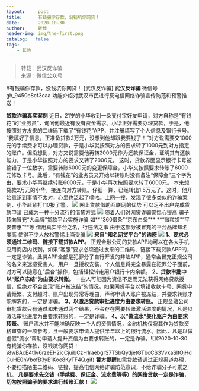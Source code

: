 ```yaml
---
layout:     post
title:      有钱骗你存款，没钱坑你网贷！
date:       2020-10-30
author:     转载
header-img: img/the-first.png
catalog:   false
tags:
    - 其他
---
```


<blockquote><p>转载：武汉反诈骗<br>
来源：微信公众号</p></blockquote>

#有钱骗你存款，没钱坑你网贷！
[武汉反诈骗]
**武汉反诈骗**
微信号gh_9450e8cf3caa
功能介绍对武汉市民进行反电信网络诈骗宣传防范和预警推送！

**贷款诈骗真实案例**
近日，21岁的小华收到一条支付宝好友申请，对方自称是“有钱花”的“业务员”，询问他最近有没有资金需求。小华正好需要办理贷款，于是，他按照对方发来的二维码下载了“有钱花”APP，并注册填写了个人信息及银行卡号。
“我填好了信息，正准备贷款2万元，没想到他却跟我要钱了！”对方说需要交1000元的手续费才可以办理贷款，于是小华就按照对方的要求转了1000元到对方指定的账户。但没想到，对方又说需要他再转2000元作为还款保证金，证明其有还款能力，于是小华按照对方的要求又转了2000元。
这时，贷款界面显示银行卡号被输错了一位数字，需要转账6000元的变更保障金，小华又按照要求转账了6000元修改卡号。此后，“有钱花”的业务员又开始以转账时没有备注“保障金”三个字为由，要求小华再继续转账6000元，于是小华再次按照要求转了6000元。
本来想贷款2万元的小华，接连向对方转账。仔细一算，已经转出1.5万元了。这时，他开始意识到事情不太对，心里也泛起了嘀咕。上网一搜，发现了很多类似的诈骗案例，小华赶紧打110报了警。
![]({{site.baseurl}}/postimg/8wBAcE4t1v75qbljLY1yGKiac3icSBRswYDb9sicibf0vJVgVd68jSoXJhON7onyQymDpzEybbC0MzicORQTEUonQKg.jpeg)
网上贷款借助互联网的优势
可以足不出户完成贷款申请
已成为一种十分流行的借贷方式
![]({{site.baseurl}}/postimg/XzOQTvW7CoCfic86GdItSPdCHE69ibxQPTibUq93Xb0BOdmxkdnIeHibaS9WKrFevzmAonlxMZU55X2s0ibMISiccXZw.jpeg)
随着人们对网贷诈骗警惕心提高
骗子转向冒充“大品牌”贷款平台实施诈骗
如**“360借条”“京东白条”**
**“微粒贷”“平安普惠”**等
借用真实平台之名，行违法之事
由于这部分被冒充的平台品牌知名度高
使得不少人放松警惕上当受骗
![]({{site.baseurl}}/postimg/XzOQTvW7CoCfic86GdItSPdCHE69ibxQPTQzia5XucyV9ZmT4awqNhmJfOhs8QJrY6DYeZnODpic0ZEicyI3Jn9P93w.gif)
**来自“知名网贷平台”的诱惑**
![]({{site.baseurl}}/postimg/XzOQTvW7CoCfic86GdItSPdCHE69ibxQPTHiabcsiadficvwCYB9oG9k8Nlic0ff46GWlzmqicsCXhlwqATgd3aVuJiarQ.gif)
**1、要求必须通过二维码、链接下载贷款APP。**
正规金融公司的贷款APP均可以在各大手机应用商店内找到，如果“客服”要求必须通过发来的二维码、链接下载贷款APP的，一定是诈骗。此类APP全部是犯罪分子自行开发的非法APP，通常会冒充正规公司的名义来迷惑受害人，用户一旦授权安装，个人信息将完全暴露在犯罪分子面前，对方可以随意在“后台”操作，包括轻松转走用户银行卡内余额。
**2、贷款审批中以“账户冻结”为由要求转账。**
一些人可能因为资信不足而无法获得网络贷款授信，但绝对不会出现“账户被冻结”的情况。如果网贷平台以填错收款卡号、网贷申请频繁、支付超时、账户出现异常等理由，声称申请人账户被冻结，并要求转账才能解冻的，一定是诈骗。
**3、以激活贷款审批进度为由要求转账。**
正规金融公司审批贷款只有通过和未通过两个结果，不会存在需要转账激活进度的情况，凡是以激活审批进度为由要求转账的，一定是诈骗。
**4、以“做流水”美化账户为由要求转账。**
账户流水并不能准确反映一个人的资信情况，金融机构仅将其作为贷款资格审查的一项参考，且一般要求申请人提供半年以上的银行流水。因此，凡是以做虚假“流水”帮助申请人提升资信为由要求转账的，一定是诈骗。![](2020-10-30
有钱骗你存款，没钱坑你网贷！\\8wBAcE4t1v6rzeEH2icCjuibCzH1raebgrS7TSbQydjetGTbcCS3VvkaSltOjHdCuHE0hVbofB3yE1Koe8KyTF4Q.gif)
**警方提醒**如需贷款请通过正规渠道办理，不要扫描陌生二维码、链接，提高电信网络诈骗防范意识，不给诈骗分子可乘之机。
**凡是要求先交钱（手续费、保证金、流水费等等）的网络贷款一定是诈骗，切勿按照骗子的要求进行转账汇款！**
![]({{site.baseurl}}/postimg/8wBAcE4t1v5lZUjJdm7LP4TpUVoPQTDqllPtqHW7ZDc0SzoTFxPZCVLCxmWy3XU4DzH7CbdYe9hdAJ6UrhEpLw.jpeg)
